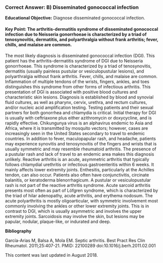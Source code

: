 
### Correct Answer: B) Disseminated gonococcal infection 

**Educational Objective:** Diagnose disseminated gonococcal infection.

#### **Key Point:** The arthritis-dermatitis syndrome of disseminated gonococcal infection due to Neisseria gonorrhoeae is characterized by a triad of tenosynovitis, dermatitis, and polyarthralgia without frank arthritis; fever, chills, and malaise are common.

The most likely diagnosis is disseminated gonococcal infection (DGI). This patient has the arthritis-dermatitis syndrome of DGI due to Neisseria gonorrhoeae. This syndrome is characterized by a triad of tenosynovitis, dermatitis (usually painless pustular or vesiculopustular lesions), and polyarthralgia without frank arthritis. Fever, chills, and malaise are common. Inflammation of multiple tendons of the wrists, fingers, ankles, and toes distinguishes this syndrome from other forms of infectious arthritis. This presentation of DGI is associated with positive blood cultures and characteristic skin lesions. Diagnosis is established by blood and synovial fluid cultures, as well as pharynx, cervix, urethra, and rectum cultures, and/or nucleic acid amplification testing. Testing patients and their sexual partners for both gonorrhea and chlamydia is critical. Initial therapy for DGI is usually with ceftriaxone plus either azithromycin or doxycycline, and is rapidly effective.
Chikungunya virus is an alphavirus endemic to Asia and Africa, where it is transmitted by mosquito vectors; however, cases are increasingly seen in the United States secondary to travel to endemic countries. In addition to fever, maculopapular rash, and headache, patients may experience synovitis and tenosynovitis of the fingers and wrists that is usually symmetric and may resemble rheumatoid arthritis. The presence of a pustular rash and lack of travel to an endemic area makes this diagnosis unlikely.
Reactive arthritis is an acute, asymmetric arthritis that typically follows chlamydial urethritis or infectious gastroenteritis within 6 weeks. It mainly affects lower extremity joints. Enthesitis, particularly at the Achilles tendon, can also occur. Patients also often have conjunctivitis, circinate balanitis, or keratoderma blenorrhagicum. A pustular or vesiculopustular rash is not part of the reactive arthritis syndrome.
Acute sarcoid arthritis presents most often as part of Löfgren syndrome, which is characterized by the triad of hilar adenopathy, acute arthritis, and erythema nodosum. The acute polyarthritis is mostly oligoarticular, with symmetric involvement most commonly involving the ankles or other lower extremity joints. This is in contrast to DGI, which is usually asymmetric and involves the upper extremity joints. Sarcoidosis may involve the skin, but lesions may be papular, nodular, plaque-like, or indurated and deep.

**Bibliography**

García-Arias M, Balsa A, Mola EM. Septic arthritis. Best Pract Res Clin Rheumatol. 2011;25:407-21. PMID: 22100289 doi:10.1016/j.berh.2011.02.001

This content was last updated in August 2018.